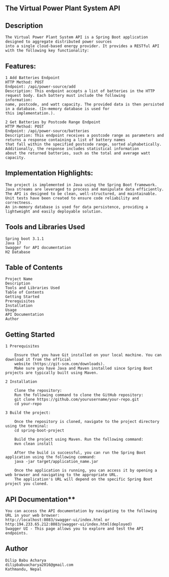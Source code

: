 ## The Virtual Power Plant System API

## Description

    The Virtual Power Plant System API is a Spring Boot application designed to aggregate distributed power sources
    into a single cloud-based energy provider. It provides a RESTful API with the following key functionality:

## Features:

    1 Add Batteries Endpoint
    HTTP Method: POST
    Endpoint: /api/power-source/add
    Description: This endpoint accepts a list of batteries in the HTTP request body. Each battery must include the following
    information:
    name, postcode, and watt capacity. The provided data is then persisted in a database. (In-memory database is used for
    this implementation.).

    2 Get Batteries by Postcode Range Endpoint
    HTTP Method: POST
    Endpoint: /api/power-source/batteries
    Description: This endpoint receives a postcode range as parameters and returns a response containing a list of battery names
    that fall within the specified postcode range, sorted alphabetically. Additionally, the response includes statistical information
    about the returned batteries, such as the total and average watt capacity.

## Implementation Highlights:

    The project is implemented in Java using the Spring Boot framework.
    Java streams are leveraged to process and manipulate data efficiently.
    The API is designed to be clean, well-structured, and maintainable.
    Unit tests have been created to ensure code reliability and correctness.
    An in-memory database is used for data persistence, providing a lightweight and easily deployable solution.

## Tools and Libraries Used

    Spring boot 3.1.1  
    Java 17
    Swagger for API documentation
    H2 Database

## Table of Contents

    Project Name
    Description
    Tools and Libraries Used
    Table of Contents
    Getting Started
    Prerequisites
    Installation
    Usage
    API Documentation
    Author

## Getting Started

    1 Prerequisites

        Ensure that you have Git installed on your local machine. You can download it from the official
        website (https://git-scm.com/downloads).
        Make sure you have Java and Maven installed since Spring Boot projects are typically built using Maven.

    2 Installation

        Clone the repository:
        Run the following command to clone the GitHub repository:
        git clone https://github.com/yourusername/your-repo.git
        cd your-repo
    
    3 Build the project:

        Once the repository is cloned, navigate to the project directory using the terminal:
        cd spring-boot-project
    
        Build the project using Maven. Run the following command:
        mvn clean install
        
        After the build is successful, you can run the Spring Boot application using the following command:
        java -jar target/application_name.jar
        
        Once the application is running, you can access it by opening a web browser and navigating to the appropriate URL.
        The application's URL will depend on the specific Spring Boot project you cloned.

## API Documentation**

    You can access the API documentation by navigating to the following URL in your web browser:
    http://localhost:8083/swagger-ui/index.html or http:194.233.65.212:8083/swagger-ui/index.html(deployed)
    Swagger UI - This page allows you to explore and test the API endpoints.

## Author

    Dilip Babu Acharya 
    dilipbabuacharya2016@gmail.com
    Kathmandu, Nepal

